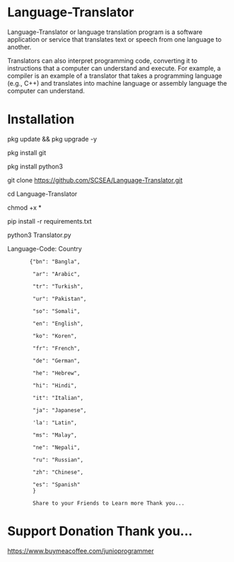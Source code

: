 # Language-Translator
Language-Translator or language translation program is a software application or service that translates text or speech from one language to another.

Translators can also interpret programming code, converting it to instructions that a computer can understand and execute. For example, a compiler is an example of a translator that takes a programming language (e.g., C++) and translates into machine language or assembly language the computer can understand.

# Installation

pkg update  && pkg upgrade -y

pkg install git

pkg install python3

git clone https://github.com/SCSEA/Language-Translator.git

cd Language-Translator

chmod +x *

pip install -r requirements.txt

python3 Translator.py

Language-Code: Country

           {"bn": "Bangla",

            "ar": "Arabic",

            "tr": "Turkish",

            "ur": "Pakistan",

            "so": "Somali",

            "en": "English",

            "ko": "Koren",

            "fr": "French",

            "de": "German",

            "he": "Hebrew",

            "hi": "Hindi",

            "it": "Italian",

            "ja": "Japanese",

            'la': "Latin",

            "ms": "Malay",

            "ne": "Nepali",

            "ru": "Russian",

            "zh": "Chinese",

            "es": "Spanish"
            }
            
            Share to your Friends to Learn more Thank you...

# Support Donation Thank you...

https://www.buymeacoffee.com/junioprogrammer
